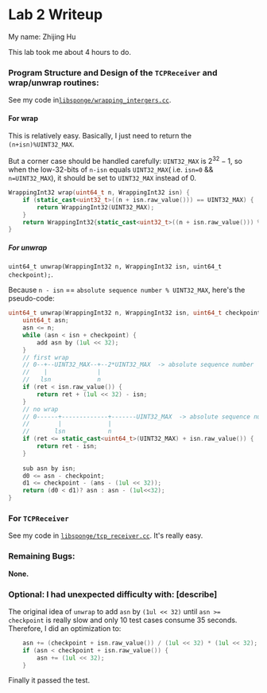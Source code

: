 Lab 2 Writeup
=============

My name: Zhijing Hu

This lab took me about 4 hours to do.

### Program Structure and Design of the `TCPReceiver` and wrap/unwrap routines:

See my code in[`libsponge/wrapping_intergers.cc`](./libsponge/wrapping_integers.cc).

#### For wrap

This is relatively easy. Basically, I just need to return the `(n+isn)%UINT32_MAX`. 

But a corner case should be handled carefully: `UINT32_MAX` is $2^{32}-1$, so when the low-32-bits of `n-isn` equals `UINT32_MAX`( i.e. `isn=0` && `n=UINT32_MAX`), it should be set to `UINT32_MAX` instead of 0.

```c++
WrappingInt32 wrap(uint64_t n, WrappingInt32 isn) {
	if (static_cast<uint32_t>((n + isn.raw_value())) == UINT32_MAX) {
        return WrappingInt32(UINT32_MAX);
    }
    return WrappingInt32{static_cast<uint32_t>((n + isn.raw_value())) % UINT32_MAX};
}
```

##### For unwrap

`uint64_t unwrap(WrappingInt32 n, WrappingInt32 isn, uint64_t checkpoint);`.

Because `n - isn` == `absolute sequence number % UINT32_MAX`, here's the pseudo-code:

```c++
uint64_t unwrap(WrappingInt32 n, WrappingInt32 isn, uint64_t checkpoint) {
    uint64_t asn;
    asn <= n;
    while (asn < isn + checkpoint) {
        add asn by (1ul << 32);
    }
    // first wrap
    // 0--+--UINT32_MAX--+--2*UINT32_MAX  -> absolute sequence number 
    //    |              |
    //   lsn             n
    if (ret < isn.raw_value()) {
        return ret + (1ul << 32) - isn;
    }
    // no wrap
    // 0------+-------------+-------UINT32_MAX  -> absolute sequence number 
    //        |             |
    //       lsn            n
    if (ret <= static_cast<uint64_t>(UINT32_MAX) + isn.raw_value()) {
        return ret - isn;
    }
    
    sub asn by isn;
    d0 <= asn - checkpoint;
    d1 <= checkpoint - (ans - (1ul << 32));
    return (d0 < d1)? asn : asn - (1ul<<32);
}
```

### For `TCPReceiver`

See my code in [`libsponge/tcp_receiver.cc`](./libsponge/tcp_receiver.cc). It's really easy.

### Remaining Bugs:

**None.**

### Optional: I had unexpected difficulty with: [describe]

The original idea of `unwrap` to add `asn` by `(1ul << 32)` until `asn >= checkpoint` is really slow and only 10 test cases consume 35 seconds. Therefore, I did an optimization to:

```c++
    asn += (checkpoint + isn.raw_value()) / (1ul << 32) * (1ul << 32);
    if (asn < checkpoint + isn.raw_value()) {
        asn += (1ul << 32);
    }
```

Finally it passed the test.
